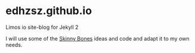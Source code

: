 edhzsz.github.io
=======================

Limos io site-blog for Jekyll 2

I will use some of the [Skinny Bones](http://mmistakes.github.io/skinny-bones-jekyll/) ideas and code and adapt it to my own needs.
